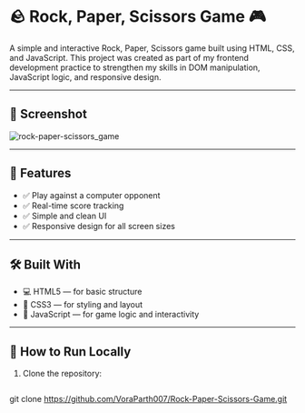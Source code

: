 # 🪨 Rock, Paper, Scissors Game 🎮

A simple and interactive Rock, Paper, Scissors game built using HTML, CSS, and JavaScript. This project was created as part of my frontend development practice to strengthen my skills in DOM manipulation, JavaScript logic, and responsive design.

---

## 📸 Screenshot
![rock-paper-scissors_game](https://github.com/user-attachments/assets/e8174549-6f30-4fde-a6a8-319fcbe9da0e)


---

## 🚀 Features

- ✅ Play against a computer opponent
- ✅ Real-time score tracking
- ✅ Simple and clean UI
- ✅ Responsive design for all screen sizes


---

## 🛠️ Built With

- 💻 HTML5 — for basic structure  
- 🎨 CSS3 — for styling and layout  
- 🧠 JavaScript — for game logic and interactivity  

---

## 🧩 How to Run Locally

1. Clone the repository:

   ```bash
  git clone https://github.com/VoraParth007/Rock-Paper-Scissors-Game.git

